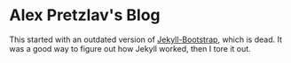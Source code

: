 # Alex Pretzlav's Blog

This started with an outdated version of [Jekyll-Bootstrap](http://jekyllbootstrap.com), which is dead. It was a good way to figure out how Jekyll worked, then I tore it out.